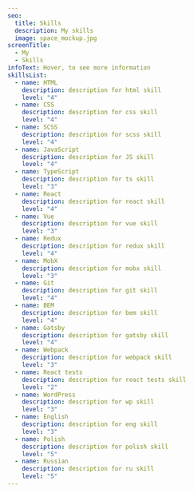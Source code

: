 ```yaml
---
seo:
  title: Skills
  description: My skills
  image: space_mockup.jpg
screenTitle:
  - My
  - Skills
infoText: Hover, to see more information
skillsList:
  - name: HTML
    description: description for html skill
    level: "4"
  - name: CSS
    description: description for css skill
    level: "4"
  - name: SCSS
    description: description for scss skill
    level: "4"
  - name: JavaScript
    description: description for JS skill
    level: "4"
  - name: TypeScript
    description: description for ts skill
    level: "3"
  - name: React
    description: description for react skill
    level: "4"
  - name: Vue
    description: description for vue skill
    level: "3"
  - name: Redux
    description: description for redux skill
    level: "4"
  - name: MobX
    description: description for mobx skill
    level: "3"
  - name: Git
    description: description for git skill
    level: "4"
  - name: BEM
    description: description for bem skill
    level: "4"
  - name: Gatsby
    description: description for gatsby skill
    level: "4"
  - name: Webpack
    description: description for webpack skill
    level: "3"
  - name: React tests
    description: description for react tests skill
    level: "2"
  - name: WordPress
    description: description for wp skill
    level: "3"
  - name: English
    description: description for eng skill
    level: "3"
  - name: Polish
    description: description for polish skill
    level: "5"
  - name: Russian
    description: description for ru skill
    level: "5"
---
```

